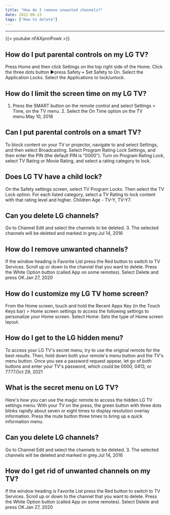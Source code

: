 ```yaml
---
title: "How do I remove unwanted channels?"
date: 2022-06-13
tags: ["How to delete"]
---
```


---
{{< youtube nFAXpnnPowk >}}
## How do I put parental controls on my LG TV?
Press Home and then click Settings on the top right side of the Home. Click the three dots button ►press Safety • Set Safety to On. Select the Application Locks. Select the Applications to lock/unlock.

## How do I limit the screen time on my LG TV?
1. Press the SMART button on the remote control and select Settings > Time, on the TV menu. 2. Select the On Time option on the TV menu.May 10, 2018

## Can I put parental controls on a smart TV?
To block content on your TV or projector, navigate to and select Settings, and then select Broadcasting. Select Program Rating Lock Settings, and then enter the PIN (the default PIN is "0000"). Turn on Program Rating Lock, select TV Rating or Movie Rating, and select a rating category to lock.

## Does LG TV have a child lock?
On the Safety settings screen, select TV Program Locks. Then select the TV Lock option. For each listed category, select a TV Rating to lock content with that rating level and higher. Children Age - TV-Y, TV-Y7.

## Can you delete LG channels?
Go to Channel Edit and select the channels to be deleted. 3. The selected channels will be deleted and marked in grey.Jul 14, 2016

## How do I remove unwanted channels?
If the window heading is Favorite List press the Red button to switch to TV Services. Scroll up or down to the channel that you want to delete. Press the White Option button (called App on some remotes). Select Delete and press OK.Jan 27, 2020

## How do I customize my LG TV home screen?
From the Home screen, touch and hold the Recent Apps Key (in the Touch Keys bar) > Home screen settings to access the following settings to personalize your Home screen. Select Home: Sets the type of Home screen layout.

## How do I get to the LG hidden menu?
To access your LG TV's secret menu, try to use the original remote for the best results. Then, hold down both your remote's menu button and the TV's menu button. Once you see a password request appear, let go of both buttons and enter your TV's password, which could be 0000, 0413, or 7777.Oct 29, 2021

## What is the secret menu on LG TV?
Here's how you can use the magic remote to access the hidden LG TV settings menu: With your TV on the press, the green button with three dots blinks rapidly about seven or eight times to display resolution overlay information. Press the mute button three times to bring up a quick information menu.

## Can you delete LG channels?
Go to Channel Edit and select the channels to be deleted. 3. The selected channels will be deleted and marked in grey.Jul 14, 2016

## How do I get rid of unwanted channels on my TV?
If the window heading is Favorite List press the Red button to switch to TV Services. Scroll up or down to the channel that you want to delete. Press the White Option button (called App on some remotes). Select Delete and press OK.Jan 27, 2020

